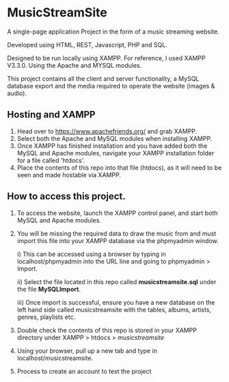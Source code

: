 # MusicStreamSite
A single-page application Project in the form of a music streaming website.

Developed using HTML, REST, Javascript, PHP and SQL.

Designed to be run locally using XAMPP. 
For reference, I used XAMPP V3.3.0. Using the Apache and MYSQL modules.

This project contains all the client and server functionality, a MySQL database export and the media required to operate the website (images & audio). 
   

## Hosting and XAMPP

1. Head over to https://www.apachefriends.org/ and grab XAMPP. 
2. Select both the Apache and MySQL modules when installing XAMPP.
3. Once XAMPP has finished installation and you have added both the MySQL and Apache modules, navigate your XAMPP installation folder for a file called 'htdocs'. 
4. Place the contents of this repo into that file (htdocs), as it will need to be seen and made hostable via XAMPP. 

   
## How to access this project.

1. To access the website, launch the XAMPP control panel, and start both MySQL and Apache modules.
2. You will be missing the required data to draw the music from and must import this file into your XAMPP database via the phpmyadmin window.

    i) This can be accessed using a browser by typing in localhost/phpmyadmin  into the URL line and going to  phpmyadmin > Import.
   
    ii) Select the file located in this repo called **musicstreamsite.sql** under the file **MySQLImport**.

   iii) Once import is successful, ensure you have a new database on the left hand side called musicstreamsite with the tables, albums, artists, genres, playlists etc.
   
4. Double check the contents of this repo is stored in your XAMPP directory under XAMPP > htdocs > *musicstreamsite*
5. Using your browser, pull up a new tab and type in localhost/musicstreamsite.
6. Process to create an account to test the project
